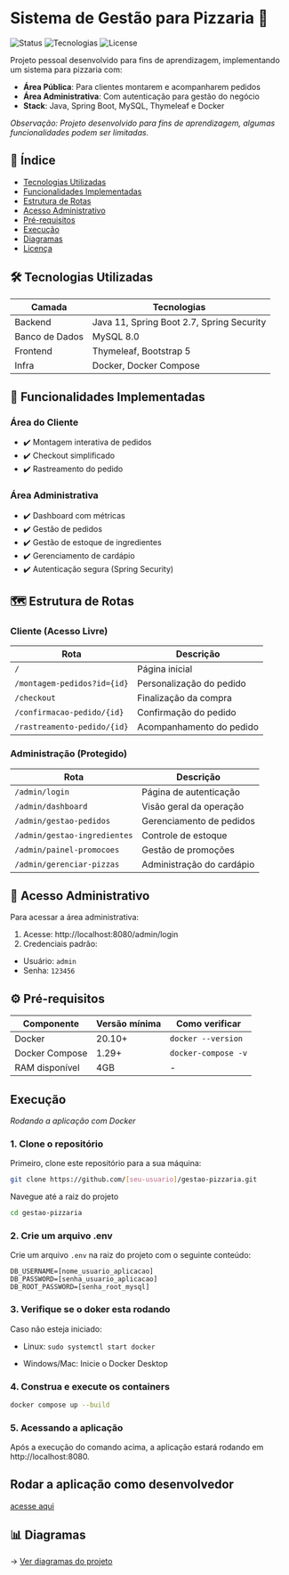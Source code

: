 


# Sistema de Gestão para Pizzaria 🍕

![Status](https://img.shields.io/badge/status-em%20desenvolvimento-yellow) 
![Tecnologias](https://img.shields.io/badge/tech-Java%20|%20Spring%20|%20MySQL%20|%20Thymeleaf-blue) 
![License](https://img.shields.io/badge/license-MIT-green)


Projeto pessoal desenvolvido para fins de aprendizagem, implementando um sistema  para pizzaria com:


- **Área Pública**: Para clientes montarem e acompanharem pedidos
- **Área Administrativa**: Com autenticação para gestão do negócio
- **Stack**: Java, Spring Boot, MySQL, Thymeleaf e Docker


*Observação: Projeto desenvolvido para fins de aprendizagem, algumas funcionalidades podem ser limitadas.*

## 📌 Índice

- [Tecnologias Utilizadas](#-tecnologias-utilizadas)
- [Funcionalidades Implementadas](#-funcionalidades-implementadas)
- [Estrutura de Rotas](#-estrutura-de-rotas)
- [Acesso Administrativo](#-acesso-administrativo)
- [Pré-requisitos](#pré-requisitos)
- [Execução](#execução)
- [Diagramas](#-diagramas)
- [Licença](#-licença)

## 🛠️ Tecnologias Utilizadas

| Camada         | Tecnologias                              |
|----------------|------------------------------------------|
| Backend        | Java 11, Spring Boot 2.7, Spring Security|
| Banco de Dados | MySQL 8.0                                |
| Frontend       | Thymeleaf, Bootstrap 5                   |
| Infra          | Docker, Docker Compose                   |

## 🎯 Funcionalidades Implementadas

### Área do Cliente
- ✔️ Montagem interativa de pedidos
- ✔️ Checkout simplificado
- ✔️ Rastreamento do pedido

### Área Administrativa
- ✔️ Dashboard com métricas
- ✔️ Gestão de pedidos
- ✔️ Gestão de estoque de ingredientes
- ✔️ Gerenciamento de cardápio
- ✔️ Autenticação segura (Spring Security)

## 🗺️ Estrutura de Rotas

### Cliente (Acesso Livre)
| Rota                          | Descrição                     |
|-------------------------------|-------------------------------|
| `/`                           | Página inicial                |
| `/montagem-pedidos?id={id}`   | Personalização do pedido      |
| `/checkout`                   | Finalização da compra         |
| `/confirmacao-pedido/{id}`    | Confirmação do pedido         |
| `/rastreamento-pedido/{id}`   | Acompanhamento do pedido      |

### Administração (Protegido)
| Rota                          | Descrição                     |
|-------------------------------|-------------------------------|
| `/admin/login`                | Página de autenticação        |
| `/admin/dashboard`            | Visão geral da operação       |
| `/admin/gestao-pedidos`       | Gerenciamento de pedidos      |
| `/admin/gestao-ingredientes`  | Controle de estoque           |
| `/admin/painel-promocoes`     | Gestão de promoções           |
| `/admin/gerenciar-pizzas`     | Administração do cardápio     |

## 🔐 Acesso Administrativo

Para acessar a área administrativa:

1. Acesse: http://localhost:8080/admin/login
2. Credenciais padrão:

- Usuário: ```admin```  
- Senha: ```123456```



## ⚙️ Pré-requisitos

| Componente       | Versão mínima | Como verificar       |
|------------------|---------------|----------------------|
| Docker           | 20.10+        | `docker --version`   |
| Docker Compose   | 1.29+         | `docker-compose -v`  |
| RAM disponível   | 4GB           | -                    |


## Execução

*Rodando a aplicação com Docker*

### 1. Clone o repositório

Primeiro, clone este repositório para a sua máquina:

```bash
git clone https://github.com/[seu-usuario]/gestao-pizzaria.git

```
Navegue até a raiz do projeto
```bash
cd gestao-pizzaria
```

### 2. Crie um arquivo .env
Crie um arquivo `.env` na raiz do projeto com o seguinte conteúdo:
``` 
DB_USERNAME=[nome_usuario_aplicacao]
DB_PASSWORD=[senha_usuario_aplicacao]
DB_ROOT_PASSWORD=[senha_root_mysql]
```

### 3. Verifique se o doker esta rodando
Caso não esteja iniciado:

- Linux: ```sudo systemctl start docker```

- Windows/Mac: Inicie o Docker Desktop

### 4. Construa e execute os containers

```bash
docker compose up --build
```

### 5. Acessando a aplicação
Após a execução do comando acima, a aplicação estará rodando em http://localhost:8080.

## Rodar a aplicação como desenvolvedor

[acesse aqui](#)

## 📊 Diagramas
→ [Ver diagramas do projeto](#)